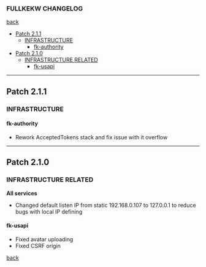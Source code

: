 ### FULLKEKW CHANGELOG

[back](../README.md)

- [Patch 2.1.1](#patch-211)
  - [INFRASTRUCTURE](#infrastructure)
    - [fk-authority](#fk-authority)
- [Patch 2.1.0](#patch-210)
  - [INFRASTRUCTURE RELATED](#infrastructure-related)
    - [fk-usapi](#fk-usapi)

---------------------------------------------------------------

## Patch 2.1.1

### INFRASTRUCTURE
#### fk-authority

- Rework AcceptedTokens stack and fix issue with it overflow

---------------------------------------------------------------

## Patch 2.1.0
### INFRASTRUCTURE RELATED

**All services**
- Changed default listen IP from static 192.168.0.107 to 127.0.0.1 to reduce bugs with local IP defining

#### fk-usapi
- Fixed avatar uploading
- Fixed CSRF origin




[back](../README.md)